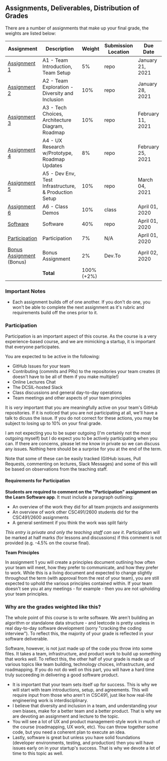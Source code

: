 Assignments, Deliverables, Distribution of Grades
---

There are a number of assignments that make up your final grade, the weights are listed below:

<!-- OVERVIEW START -->


| Assignment | Description | Weight | Submission Location | Due Date |
| --- | --- | --- | --- | --- |
| [Assignment 1](../assignments/a1.md)  | A1 - Team Introduction, Team Setup | 5% | repo | January 21, 2021 |
| [Assignment 2](../assignments/a2.md)  | A2 - Team Exploration - Diversity and Inclusion | 10% | repo | January 28, 2021 |
| [Assignment 3](../assignments/a3.md)  | A3 - Tech Choices, Architecture Diagram, Roadmap | 10% | repo | February 11, 2021 |
| [Assignment 4](../assignments/a4.md)  | A4 - UX Research w/Prototype, Roadmap Updates | 8% | repo | February 25, 2021 |
| [Assignment 5](../assignments/a5.md)  | A5 - Dev Env, Test Infrastructure, & Production Setup | 10% | repo | March 04, 2021 |
| [Assignment 6](../assignments/a6.md)  | A6 - Class Demos | 10% | class | April 01, 2020 |
| [Software](../assignments/a7.md)  | Software | 40% | repo | April 01, 2020 |
| [Participation](../assignments/README.md)  | Participation | 7% | N/A | April 01, 2020 |
| [Bonus Assignment](../assignments/bonus.md) (Bonus) | Bonus Assignment | 2% | Dev.To | April 02, 2020 |
| | **Total** | 100% (+2%) | | |

<!-- OVERVIEW END -->

### Important Notes

- Each assignment builds off of one another. If you don't do one, you won't be able to complete the next assignment as it's rubric and requirements build off the ones prior to it.

### Participation

Participation is an important aspect of this course. As the course is a very experience-based course, and we are mimicking a startup, it is important that everyone participates.

You are expected to be active in the following:

- GitHub Issues for your team
- Contributing (commits and PRs) to the repositories your team creates (it doesn't have to be all of them if you make multiple!)
- Online Lectures Chat
- The DCSIL-hosted Slack
- Class discussions and general day-to-day operations
- Team meetings and other aspects of your team principles

It is _very_ important that you are meaningfully active on your team's GitHub repositories. If it is noticed that you are not participating at all, we'll have a talk to dicuss the issue. If you do not correct for these actions, you may be subject to losing up to 10% on your final grade.

I am not expecting you to be super outgoing (I'm certainly not the most outgoing myself) but I do expect you to be actively participating when you can. If there are concerns, please let me know in private so we can discuss any issues. Nothing here should be a surprise for you at the end of the term.

Note that some of these can be easily tracked (GitHub issues, Pull Requests, commenting on lectures, Slack Messages) and some of this will be based on observations from the teaching staff.

#### Requirements for Participation

**Students are required to comment on the "Participation" assignment on the Learn Software app**. It must include a paragraph outlining:
- An overview of the work they did for all team projects and assignments
- An overview of work other CSC491/2600 students did for the CSC491/2600 assignments
- A general sentiment if you think the work was split fairly

_This entry is private and only the teaching staff can see it_. Participation will be marked at half marks (for lessons and discussions) if this comment is not provided (e.g. -4.5% on the course final).

**Team Principles**

In assignment 1 you will create a principles document outlining how often your team will meet, how they prefer to communicate, and how they prefer to work. While this is a living document and expected to change slightly throughout the term (with approval from the rest of your team), you are still expected to uphold the various principles contained within. If your team doesn't see you at any meetings - for example - then you are not upholding your team principles.

### Why are the grades weighted like this?

The whole point of this course is to write software. We aren't building an algorithm or standalone data structure - and leetcode is pretty useless in real day-to-day software development (sorry "cracking the coding interview"). To reflect this, the majority of your grade is reflected in your software deliverable.

Software, however, is not just made up of the code you throw into some files. It takes a team, infrastructure, and product work to build up something that works _well_. To reflect this, the other half of your grade is made up of various topics like team building, technology choices, infrastructure, and roadmapping. If you do not do well on this part, you will have a hard time truly succeeding in delivering a good software product.

- It is important that your team sets itself up for success. This is why we will start with team introductions, setup, and agreements. This will require input from those who aren't in CSC491, just like how real-life engineering work is interdisciplinary.
- I believe that diversity and inclusion in a team, and understanding your own biases, make for a better team and a better product. That is why we are devoting an assignment and lecture to the topic.
- You will see a lot of UX and product management-style work in much of the course (roadmapping, UX work, etc). You can throw together some code, but you need a coherent plan to execute an idea.
- Lastly, software is great but unless you have solid foundations (developer environments, testing, and production) then you will have issues early on in your startup's success. That is why we devote a lot of time to this topic as well.

